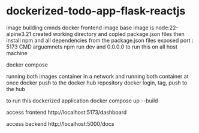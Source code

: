 # dockerized-todo-app-flask-reactjs

image building cmnds
docker frontend image
base image is node:22-alpine3.21 
created working directory and copied package.json files then install npm and all dependencies from the package.json files
exposed port : 5173
CMD arguemnets npm run dev and 0.0.0.0 to run this on all host  machine


docker compose

running both images container in a network and running both container at once 
docker push to the docker hub repository
docker login, tag, push to the hub 

to run this dockerized application
docker compose up --build 

access frontend http://localhost:5173/dashboard

access backend http://localhost:5000/docs 
